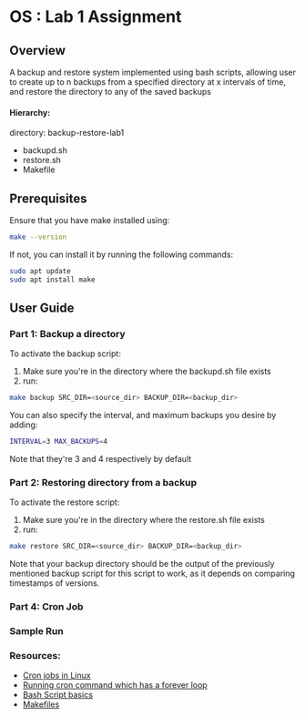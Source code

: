 # OS : Lab 1 Assignment

## Overview
A backup and restore system implemented using bash scripts, allowing user to create up to n backups from a specified directory at x intervals of time, and restore the directory to any of the saved backups

#### Hierarchy:

directory: backup-restore-lab1
- backupd.sh
- restore.sh
- Makefile

## Prerequisites
Ensure that you have make installed using:
```bash
make --version
```
If not, you can install it by running the following commands:
```bash
sudo apt update
sudo apt install make
```

## User Guide

### Part 1: Backup a directory
To activate the backup script:
1. Make sure you're in the directory where the backupd.sh file exists
2. run:
```bash
make backup SRC_DIR=<source_dir> BACKUP_DIR=<backup_dir>
```
You can also specify the interval, and maximum backups you desire by adding:
```bash
INTERVAL=3 MAX_BACKUPS=4
```
Note that they're 3 and 4 respectively by default


### Part 2: Restoring directory from a backup
To activate the restore script:
1. Make sure you're in the directory where the restore.sh file exists
2. run:
```bash
make restore SRC_DIR=<source_dir> BACKUP_DIR=<backup_dir>
```
Note that your backup directory should be the output of the previously mentioned backup script for this script to work, as it depends on comparing timestamps of versions.

### Part 4: Cron Job



### Sample Run
### Resources:
- [Cron jobs in Linux](https://www.freecodecamp.org/news/cron-jobs-in-linux)
- [Running cron command which has a forever loop](https://unix.stackexchange.com/questions/521497/how-should-i-run-a-cron-command-which-has-forever-loop)
- [Bash Script basics](https://www.howtogeek.com/439199/15-special-characters-you-need-to-know-for-bash/)
- [Makefiles](https://www.gnu.org/software/make/manual/html_node/)




